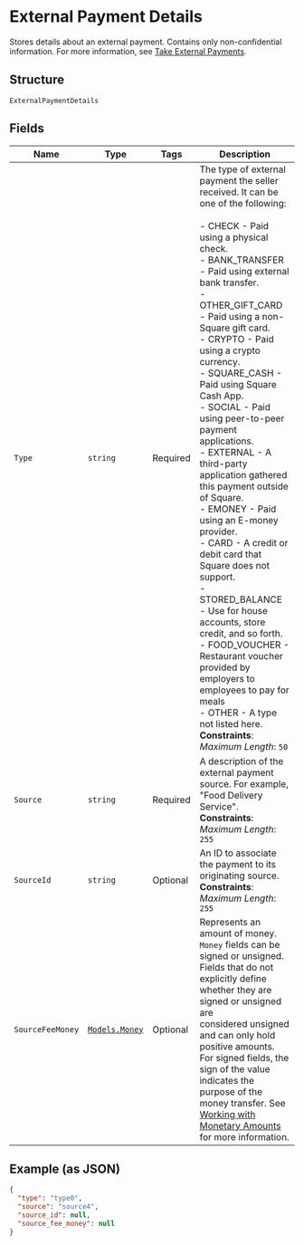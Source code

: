 
# External Payment Details

Stores details about an external payment. Contains only non-confidential information.
For more information, see
[Take External Payments](https://developer.squareup.com/docs/payments-api/take-payments/external-payments).

## Structure

`ExternalPaymentDetails`

## Fields

| Name | Type | Tags | Description |
|  --- | --- | --- | --- |
| `Type` | `string` | Required | The type of external payment the seller received. It can be one of the following:<br><br>- CHECK - Paid using a physical check.<br>- BANK_TRANSFER - Paid using external bank transfer.<br>- OTHER\_GIFT\_CARD - Paid using a non-Square gift card.<br>- CRYPTO - Paid using a crypto currency.<br>- SQUARE_CASH - Paid using Square Cash App.<br>- SOCIAL - Paid using peer-to-peer payment applications.<br>- EXTERNAL - A third-party application gathered this payment outside of Square.<br>- EMONEY - Paid using an E-money provider.<br>- CARD - A credit or debit card that Square does not support.<br>- STORED_BALANCE - Use for house accounts, store credit, and so forth.<br>- FOOD_VOUCHER - Restaurant voucher provided by employers to employees to pay for meals<br>- OTHER - A type not listed here.<br>**Constraints**: *Maximum Length*: `50` |
| `Source` | `string` | Required | A description of the external payment source. For example,<br>"Food Delivery Service".<br>**Constraints**: *Maximum Length*: `255` |
| `SourceId` | `string` | Optional | An ID to associate the payment to its originating source.<br>**Constraints**: *Maximum Length*: `255` |
| `SourceFeeMoney` | [`Models.Money`](../../doc/models/money.md) | Optional | Represents an amount of money. `Money` fields can be signed or unsigned.<br>Fields that do not explicitly define whether they are signed or unsigned are<br>considered unsigned and can only hold positive amounts. For signed fields, the<br>sign of the value indicates the purpose of the money transfer. See<br>[Working with Monetary Amounts](https://developer.squareup.com/docs/build-basics/working-with-monetary-amounts)<br>for more information. |

## Example (as JSON)

```json
{
  "type": "type0",
  "source": "source4",
  "source_id": null,
  "source_fee_money": null
}
```

